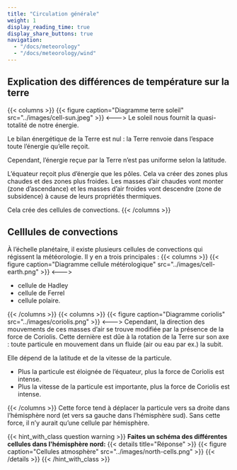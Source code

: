 ```yaml
---
title: "Circulation générale"
weight: 1
display_reading_time: true
display_share_buttons: true
navigation:
  - "/docs/meteorology"
  - "/docs/meteorology/wind"
---
```


## Explication des différences de température sur la terre

{{< columns >}}
{{< figure caption="Diagramme terre soleil" src="../images/cell-sun.jpeg" >}}
<--->
Le soleil nous fournit la quasi-totalité de notre énergie.

Le bilan énergétique de la Terre est nul : la Terre renvoie dans l’espace toute l’énergie qu’elle reçoit.

Cependant, l’énergie reçue par la Terre n’est pas uniforme selon la latitude.

L’équateur reçoit plus d’énergie que les pôles. Cela va créer des zones plus chaudes et des zones plus froides. Les masses d’air chaudes vont monter (zone d’ascendance) et les masses d’air froides vont descendre (zone de subsidence) à cause de leurs propriétés thermiques.

Cela crée des cellules de convections.
{{< /columns >}}

## Celllules de convections

À l’échelle planétaire, il existe plusieurs cellules de convections qui régissent la météorologie. Il y en a trois principales :
{{< columns >}}
{{< figure caption="Diagramme cellule métérologique" src="../images/cell-earth.png" >}}
<--->

- cellule de Hadley
- cellule de Ferrel
- cellule polaire.

{{< /columns >}}
{{< columns >}}
{{< figure caption="Diagramme coriolis" src="../images/coriolis.png" >}}
<--->
Cependant, la direction des mouvements de ces masses d’air se trouve modifiée par la présence de la force de Coriolis. Cette dernière est dûe à la rotation de la Terre sur son axe : toute particule en mouvement dans un fluide (air ou eau par ex.) la subit.

Elle dépend de la latitude et de la vitesse de la particule.

- Plus la particule est éloignée de l’équateur, plus la force de Coriolis est intense.
- Plus la vitesse de la particule est importante, plus la force de Coriolis est intense.

{{< /columns >}}
Cette force tend à déplacer la particule vers sa droite dans l’hémisphère nord (et vers sa gauche dans l’hémisphère sud). Sans cette force, il n’y aurait qu’une cellule par hémisphère.

{{< hint_with_class question warning >}}
**Faites un schéma des différentes cellules dans l'hémisphère nord:**
{{< details title="Réponse" >}}
{{< figure caption="Cellules atmosphère" src="../images/north-cells.png" >}}
{{< /details >}}
{{< /hint_with_class >}}
